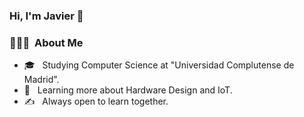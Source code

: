 ### Hi, I'm Javier 👋
<h3> 👨🏻‍💻 &nbsp;About Me </h3>

- 🎓 &nbsp; Studying Computer Science at "Universidad Complutense de Madrid".
- 🌱 &nbsp; Learning more about Hardware Design and IoT.
- ✍️ &nbsp; Always open to learn together.


